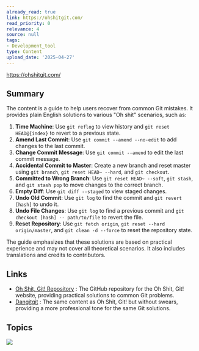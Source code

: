 ```yaml
---
already_read: true
link: https://ohshitgit.com/
read_priority: 0
relevance: 4
source: null
tags:
- Development_tool
type: Content
upload_date: '2025-04-27'
---
```


https://ohshitgit.com/
## Summary

The content is a guide to help users recover from common Git mistakes. It provides plain English solutions to various "Oh shit" scenarios, such as:

1. **Time Machine**: Use `git reflog` to view history and `git reset HEAD@{index}` to revert to a previous state.
2. **Amend Last Commit**: Use `git commit --amend --no-edit` to add changes to the last commit.
3. **Change Commit Message**: Use `git commit --amend` to edit the last commit message.
4. **Accidental Commit to Master**: Create a new branch and reset master using `git branch`, `git reset HEAD~ --hard`, and `git checkout`.
5. **Committed to Wrong Branch**: Use `git reset HEAD~ --soft`, `git stash`, and `git stash pop` to move changes to the correct branch.
6. **Empty Diff**: Use `git diff --staged` to view staged changes.
7. **Undo Old Commit**: Use `git log` to find the commit and `git revert [hash]` to undo it.
8. **Undo File Changes**: Use `git log` to find a previous commit and `git checkout [hash] -- path/to/file` to revert the file.
9. **Reset Repository**: Use `git fetch origin`, `git reset --hard origin/master`, and `git clean -d --force` to reset the repository state.

The guide emphasizes that these solutions are based on practical experience and may not cover all theoretical scenarios. It also includes translations and credits to contributors.
## Links

- [Oh Shit, Git! Repository](https://github.com/ksylor/ohshitgit) : The GitHub repository for the Oh Shit, Git! website, providing practical solutions to common Git problems.
- [Dangitgit](https://dangitgit.com/en) : The same content as Oh Shit, Git! but without swears, providing a more professional tone for the same Git solutions.

## Topics

![](topics/Tool/Git)